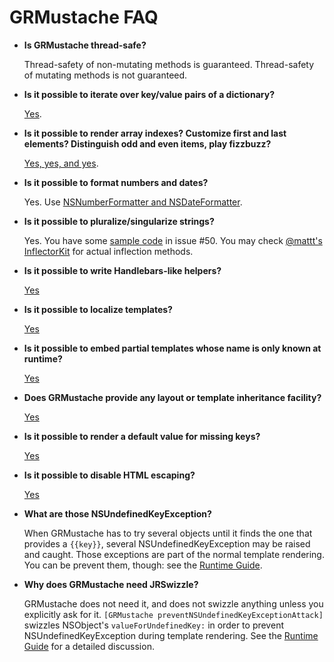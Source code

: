 GRMustache FAQ
==============

- **Is GRMustache thread-safe?**
    
    Thread-safety of non-mutating methods is guaranteed. Thread-safety of mutating methods is not guaranteed.

- **Is it possible to iterate over key/value pairs of a dictionary?**
    
    [Yes](standard_library.md#each).

- **Is it possible to render array indexes? Customize first and last elements? Distinguish odd and even items, play fizzbuzz?**
    
    [Yes, yes, and yes](standard_library.md#each).

- **Is it possible to format numbers and dates?**
    
    Yes. Use [NSNumberFormatter and NSDateFormatter](NSFormatter.md).

- **Is it possible to pluralize/singularize strings?**
    
    Yes. You have some [sample code](https://github.com/groue/GRMustache/issues/50#issuecomment-16197912) in issue #50. You may check [@mattt's InflectorKit](https://github.com/mattt/InflectorKit) for actual inflection methods.

- **Is it possible to write Handlebars-like helpers?**
    
    [Yes](rendering_objects.md#example-a-handlebarsjs-helper)

- **Is it possible to localize templates?**

    [Yes](standard_library.md#localize)

- **Is it possible to embed partial templates whose name is only known at runtime?**

    [Yes](rendering_objects.md)

- **Does GRMustache provide any layout or template inheritance facility?**
    
    [Yes](template_inheritance.md)

- **Is it possible to render a default value for missing keys?**

    [Yes](view_model.md#default-values)

- **Is it possible to disable HTML escaping?**

    [Yes](html_vs_text.md)

- **What are those NSUndefinedKeyException?**

    When GRMustache has to try several objects until it finds the one that provides a `{{key}}`, several NSUndefinedKeyException may be raised and caught. Those exceptions are part of the normal template rendering. You can be prevent them, though: see the [Runtime Guide](runtime.md#detailed-description-of-grmustache-handling-of-valueforkey).

- **Why does GRMustache need JRSwizzle?**

    GRMustache does not need it, and does not swizzle anything unless you explicitly ask for it. `[GRMustache preventNSUndefinedKeyExceptionAttack]` swizzles NSObject's `valueForUndefinedKey:` in order to prevent NSUndefinedKeyException during template rendering. See the [Runtime Guide](runtime.md#detailed-description-of-grmustache-handling-of-valueforkey) for a detailed discussion.


